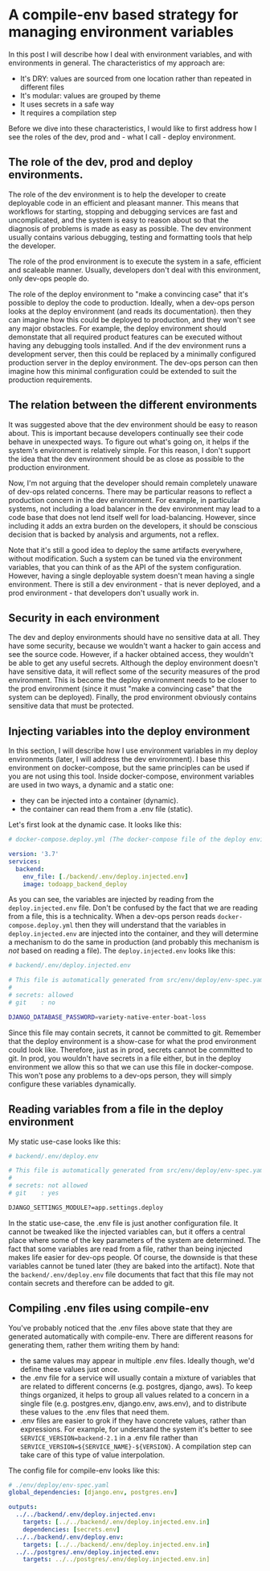 # A compile-env based strategy for managing environment variables

In this post I will describe how I deal with environment variables, and with environments in general.
The characteristics of my approach are:

- It's DRY: values are sourced from one location rather than repeated in different files
- It's modular: values are grouped by theme
- It uses secrets in a safe way
- It requires a compilation step

Before we dive into these characteristics, I would like to first address how I see the roles of the
dev, prod and - what I call - deploy environment.

## The role of the dev, prod and deploy environments.

The role of the dev environment is to help the developer to create deployable code in an efficient
and pleasant manner. This means that workflows for starting, stopping and debugging services are fast and uncomplicated,
and the system is easy to reason about so that the diagnosis of problems is made as easy as possible. The dev environment
usually contains various debugging, testing and formatting tools that help the developer.

The role of the prod environment is to execute the system in a safe, efficient and scaleable manner. Usually, developers
don't deal with this environment, only dev-ops people do.

The role of the deploy environment to "make a convincing case" that it's possible to deploy the code to production.
Ideally, when a dev-ops person looks at the deploy environment (and reads its documentation). then they can imagine how this
could be deployed to production, and they won't see any major obstacles. For example, the deploy environment should demonstate
that all required product features can be executed without having any debugging tools installed. And if the dev environment
runs a development server, then this could be replaced by a minimally configured production server in the deploy environment.
The dev-ops person can then imagine how this minimal configuration could be extended to suit the production requirements.

## The relation between the different environments

It was suggested above that the dev environment should be easy to reason about. This is important because developers
continually see their code behave in unexpected ways. To figure out what's going on, it helps if the system's environment
is relatively simple. For this reason, I don't support the idea that the dev environment should be as close as possible
to the production environment.

Now, I'm not arguing that the developer should remain completely unaware of dev-ops related concerns. There may be
particular reasons to reflect a production concern in the dev environment. For example, in particular systems,
not including a load balancer in the dev environment may lead to a code base that does not lend itself well for load-balancing. However, since including it adds an extra burden on the developers, it should be conscious decision that is backed by analysis and arguments, not a reflex.

Note that it's still a good idea to deploy the same artifacts everywhere, without modification. Such a system can be tuned via the environment variables, that you can think of as the API of the system configuration. However, having a single deployable system doesn't mean having a single environment. There is still a dev environment - that is never deployed, and a prod environment - that developers don't usually work in.

## Security in each environment

The dev and deploy environments should have no sensitive data at all. They have some security, because we wouldn't want a hacker to gain access and see the source code. However, if a hacker obtained access, they wouldn't be able to get any useful secrets.
Although the deploy environment doesn't have sensitive data, it will reflect some of the security measures of the prod environment. This is become the deploy environment needs to be closer to the prod environment (since it must "make a convincing case" that the system can be deployed). Finally, the prod environment obviously contains sensitive data that must be protected.

## Injecting variables into the deploy environment

In this section, I will describe how I use environment variables in my deploy environments (later, I will address the dev environment). I base this environment on docker-compose, but the same principles can be used if you are not using this tool. Inside docker-compose, environment variables are used in two ways, a dynamic and a static one:

- they can be injected into a container (dynamic).
- the container can read them from a .env file (static).

Let's first look at the dynamic case. It looks like this:

```yaml
# docker-compose.deploy.yml (The docker-compose file of the deploy environment)

version: '3.7'
services:
  backend:
    env_file: [./backend/.env/deploy.injected.env]
    image: todoapp_backend_deploy
```

As you can see, the variables are injected by reading from the `deploy.injected.env` file. Don't be confused by the fact that we are reading from a file, this is a technicality. When a dev-ops person reads `docker-compose.deploy.yml` then they will understand
that the variables in `deploy.injected.env` are injected into the container, and they will determine a mechanism to do the same in production (and probably this mechanism is _not_ based on reading a file). The `deploy.injected.env` looks like this:

```bash
# backend/.env/deploy.injected.env

# This file is automatically generated from src/env/deploy/env-spec.yaml
#
# secrets: allowed
# git    : no

DJANGO_DATABASE_PASSWORD=variety-native-enter-boat-loss
```

Since this file may contain secrets, it cannot be committed to git. Remember that the deploy environment is a show-case for what
the prod environment could look like. Therefore, just as in prod, secrets cannot be committed to git. In prod, you wouldn't
have secrets in a file either, but in the deploy environment we allow this so that we can use this file in docker-compose. This
won't pose any problems to a dev-ops person, they will simply configure these variables dynamically.

## Reading variables from a file in the deploy environment

My static use-case looks like this:

```bash
# backend/.env/deploy.env

# This file is automatically generated from src/env/deploy/env-spec.yaml
#
# secrets: not allowed
# git    : yes

DJANGO_SETTINGS_MODULE?=app.settings.deploy
```

In the static use-case, the .env file is just another configuration file. It cannot be tweaked like the injected variables can, but it offers a central place where some of the key parameters of the system are determined. The fact that some variables are read from a file,
rather than being injected makes life easier for dev-ops people. Of course, the downside is that these variables cannot be tuned later (they are baked into the artifact). Note that the `backend/.env/deploy.env` file documents that fact that this file may not
contain secrets and therefore can be added to git.

## Compiling .env files using compile-env

You've probably noticed that the .env files above state that they are generated automatically with compile-env. There are different reasons for generating them, rather them writing them by hand:

- the same values may appear in multiple .env files. Ideally though, we'd define these values just once.
- the .env file for a service will usually contain a mixture of variables that are related to different concerns
  (e.g. postgres, django, aws). To keep things organized, it helps to group all values related to a concern
  in a single file (e.g. postgres.env, django.env, aws.env), and to distribute these values to the .env files that need them.
- .env files are easier to grok if they have concrete values, rather than expressions. For example, for understand the system
  it's better to see `SERVICE_VERSION=backend-2.1` in a .env file rather than `SERVICE_VERSION=${SERVICE_NAME}-${VERSION}`.
  A compilation step can take care of this type of value interpolation.

The config file for compile-env looks like this:

```yaml
# ./env/deploy/env-spec.yaml
global_dependencies: [django.env, postgres.env]

outputs:
  ../../backend/.env/deploy.injected.env:
    targets: [../../backend/.env/deploy.injected.env.in]
    dependencies: [secrets.env]
  ../../backend/.env/deploy.env:
    targets: [../../backend/.env/deploy.injected.env.in]
  ../../postgres/.env/deploy.injected.env:
    targets: ../../postgres/.env/deploy.injected.env.in]
```
